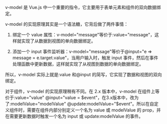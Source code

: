 v-model 是 Vue.js 中一个重要的指令，它主要用于表单元素和组件的双向数据绑定。

v-model 的实现原理其实是一个语法糖，它背后做了两件事情：

1. 绑定一个 value 属性：v-model="message"等价于:value="message"，这样就实现了从数据到视图的单向数据绑定。

2. 添加一个 input 事件监听器：v-model="message"等价于@input="e => message = e.target.value"，当用户输入时，触发 input 事件，然后在事件处理函数中更新数据，这样就实现了从视图到数据的单向数据绑定。

所以，v-model 实际上就是:value 和@input 的简写，它实现了数据和视图的双向绑定。

对于组件，v-model 的实现原理稍有不同。在 2.x 版本中，v-model 在组件上等价于:value="value" @input="value = $event"，在3.x版本中，改为了:modelValue="modelValue" @update:modelValue="$event"。所以在自定义组件时，需要在组件内部分别定义一个名为 value 或 modelValue 的 prop，并在需要更新数据时触发一个名为 input 或 update:modelValue 的事件。
